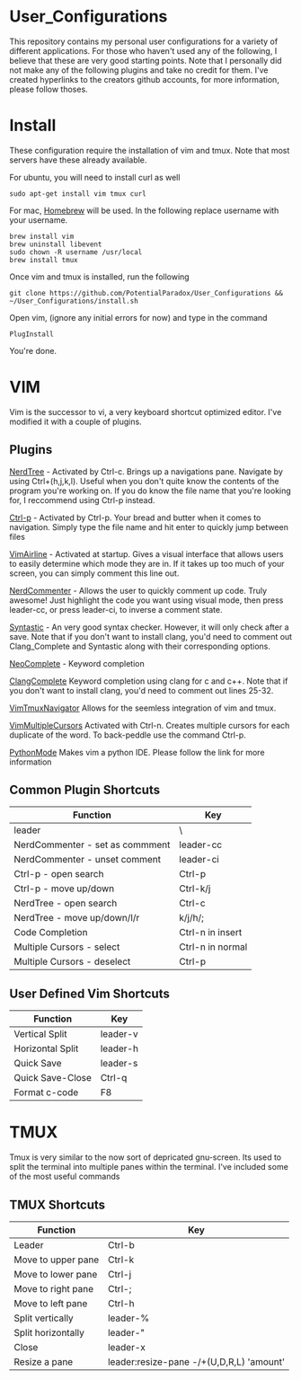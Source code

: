 # User_Configurations
This repository contains my personal user configurations for a variety of different applications. For those who haven't used any of the following, I believe that these are very good starting points. Note that I personally did not make any of the following plugins and take no credit for them. I've created hyperlinks to the creators github accounts, for more information, please follow thoses.

# Install
These configuration require the installation of vim and tmux. Note that most servers have these already available.

For ubuntu, you will need to install curl as well
```
sudo apt-get install vim tmux curl
```
For mac, <a href="brew.sh">Homebrew</a> will be used. In the following replace username with your username.
```
brew install vim
brew uninstall libevent
sudo chown -R username /usr/local
brew install tmux
```
Once vim and tmux is installed, run the following
```
git clone https://github.com/PotentialParadox/User_Configurations && ~/User_Configurations/install.sh
```
Open vim, (ignore any initial errors for now) and type in the command
```
PlugInstall
```
You're done.

# VIM
Vim is the successor to vi, a very keyboard shortcut optimized editor. I've modified it with a couple of plugins.
## Plugins
<a href="https://github.com/scrooloose/nerdtree">NerdTree</a> - 
Activated by Ctrl-c. 
Brings up a navigations pane. 
Navigate by using Ctrl+(h,j,k,l). 
Useful when you don't quite know the contents of the program you're working on. 
If you do know the file name that you're looking for, I reccommend using Ctrl-p instead.  

<a href="https://github.com/kien/ctrlp.vim">Ctrl-p</a> - Activated by Ctrl-p. Your bread and butter when it comes to navigation. Simply type the file name and hit enter to quickly jump between files

<a href="https://github.com/bling/vim-airline">VimAirline</a> - Activated at startup. Gives a visual interface that allows users to easily determine which mode they are in. If it takes up too much of your screen, you can simply comment this line out.

<a href="https://github.com/scrooloose/nerdcommenter"> NerdCommenter</a> - Allows the user to quickly comment up code. Truly awesome! Just highlight the code you want using visual mode, then press leader-cc, or press leader-ci, to inverse a comment state.

<a href="https://github.com/scrooloose/syntastic">Syntastic</a> - An very good syntax checker. However, it will only check after a save. Note that if you don't want to install clang, you'd need to comment out Clang_Complete and Syntastic along with their corresponding options.

<a href="https://github.com/Shougo/neocomplete.vim">NeoComplete</a> - Keyword completion

<a href="https://github.com/Rip-Rip/clang_complete">ClangComplete</a> Keyword completion using clang for c and c++. Note that if you don't want to install clang, you'd need to comment out lines 25-32.

<a href="https://github.com/christoomey/vim-tmux-navigator">VimTmuxNavigator</a> Allows for the seemless integration of vim and tmux.

<a href="https://github.com/terryma/vim-multiple-cursors">VimMultipleCursors</a> Activated with Ctrl-n. Creates multiple cursors for each duplicate of the word. To back-peddle use the command Ctrl-p.

<a href="https://github.com/klen/python-mode">PythonMode</a> Makes vim a python IDE. Please follow the link for more information

## Common Plugin Shortcuts
Function                        | Key 
------------------------------- | ----------------
leader                          | \
NerdCommenter - set as commment | leader-cc
NerdCommenter - unset comment   | leader-ci
Ctrl-p - open search            | Ctrl-p
Ctrl-p - move up/down           | Ctrl-k/j
NerdTree - open search          | Ctrl-c
NerdTree - move up/down/l/r     | k/j/h/;
Code Completion                 | Ctrl-n in insert
Multiple Cursors - select       | Ctrl-n in normal
Multiple Cursors - deselect     | Ctrl-p

## User Defined Vim Shortcuts
Function         | Key 
---------------- | -------
Vertical Split   | leader-v
Horizontal Split | leader-h
Quick Save       | leader-s
Quick Save-Close | Ctrl-q
Format c-code    | F8
# TMUX
Tmux is very similar to the now sort of depricated gnu-screen. Its used to split the terminal into multiple panes within the terminal. I've included some of the most useful commands
## TMUX Shortcuts
Function             | Key 
-------------------- | ------------------------------------------
Leader               | Ctrl-b
Move to upper pane   | Ctrl-k
Move to lower pane   | Ctrl-j
Move to right pane   | Ctrl-;
Move to left pane    | Ctrl-h
Split vertically     | leader-%
Split horizontally   | leader-"
Close                | leader-x
Resize a pane        | leader:resize-pane -/+(U,D,R,L) 'amount'

